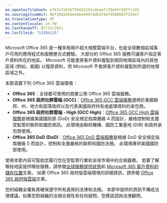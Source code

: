 ```yaml
---
ms.openlocfilehash: e7b7c7a52b7f9432251cdeaef178e9fc58ffc243
ms.sourcegitcommit: 8bf2602d56eedee4447ddb374ef95b0587f254e7
ms.translationtype: HT
ms.contentlocale: zh-TW
ms.lasthandoff: 07/12/2021
ms.locfileid: "53384135"
---
```

<!-- This file is a part of all Office 365 compliance offering topics. Please coordinate with Robert Mazzoli (robmazz) for any changes.-->

Microsoft Office 365 是一種多租用戶超大規模雲端平台，也是全球數個區域客戶可用的應用程式和服務整合式體驗。 大部分的 Office 365 服務可讓客戶指定客戶資料所在的地區。 Microsoft 可能會將客戶資料複製到相同地理區域內的其他區域 (例如，美國) 以復原資料，但 Microsoft 不會將客戶資料複製到所選的地理區域之外。

本節涵蓋下列 Office 365 雲端環境：

- **Office 365**：全球都可使用的商業公用 Office 365 雲端服務。
- **Office 365 政府社群雲端 (GCC)**：[Office 365 GCC 雲端服務](/office365/servicedescriptions/office-365-platform-service-description/office-365-us-government/gcc)適用於美國聯邦、州、地方和部落政府以及代表美國政府持有或處理資料的承包商。
- **Office 365 政府社群雲端 - High (GCC High)**：[Office 365 GCC High 雲端服務](/office365/servicedescriptions/office-365-platform-service-description/office-365-us-government/gcc-high-and-dod)是根據美國國防部 (DoD) 安全規定指南層級 4 而設計，嚴格控制和支援 受監管的聯邦和國防資訊。 此環境由聯邦機構、國防工業基地 (DIB) 和政府承包商使用。
- **Office 365 DoD (DoD)**：[Office 365 DoD 雲端服務](/office365/servicedescriptions/office-365-platform-service-description/office-365-us-government/gcc-high-and-dod)是根據 DoD 安全規定指南層級 5 而設計，控制和支援嚴格的聯邦和國防法規。 此環境專供美國國防部使用。

使用本節內容可幫助您履行您在受監管行業和全球市場中的合規義務。 若要了解哪些地區提供哪些服務，請參閱[全球服務提供狀態](https://products.office.com/business/international-availability)和 [Microsoft 365 客戶資料的儲存位置](/microsoft-365/enterprise/o365-data-locations)文章。 如需 Office 365 政府版雲端環境的詳細資訊，請參閱 [Office 365 政府版雲端](/office365/servicedescriptions/office-365-platform-service-description/office-365-us-government/office-365-us-government)文章。

您的組織全權負責確保遵守所有適用的法律和法規。 本節中提供的資訊不構成法律建議，如果您對組織的法規合規性有任何疑問，您應該諮詢法律顧問。
